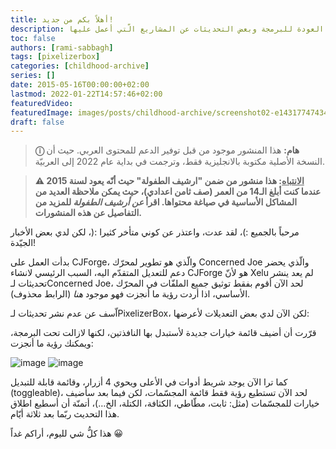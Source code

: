 ```yaml
---
title: أهلاً بكم من جديد!
description: اعلان حول العودة للبرمجة وبعض التحديثات عن المشاريع الّتي أعمل عليها.
toc: false
authors: [rami-sabbagh]
tags: [pixelizerbox]
categories: [childhood-archive]
series: []
date: 2015-05-16T00:00:00+02:00
lastmod: 2022-01-22T14:57:46+02:00
featuredVideo:
featuredImage: images/posts/childhood-archive/screenshot02-e1431774743456-825x406.png
draft: false
---
```


> **ⓘ هام:** هذا المنشور موجود من قبل توفير الدعم للمحتوى العربي. حيث أن النسخة الأصلية مكتوبة بالانجليزية فقط، وترجمت في بداية عام 2022 إلى العربيّة.

> **⚠ <u>الانتباه</u>: هذا منشور من ضمن "ارشيف الطفولة" حيث أنّه يعود لسنة 2015 عندما كنت أبلغ الـ14 من العمر (صف ثامن اعدادي)، حيث يمكن ملاحظة العديد من المشاكل الأساسية في صياغة محتواها. اقرأ _عن أرشيف الطفولة_ للمزيد من التفاصيل عن هذه المنشورات.**

مرحباً بالجميع :)، لقد عدت، واعتذر عن كوني متأخر كثيرا :(، لكن لدي بعض الأخبار الجيّدة!

بدأت العمل على CJForge، والّذي هو تطوير لمحرّك Concerned Joe والّذي يحضر دعم للتعديل المتقدّم اليه،
السبب الرئيسي لانشاء CJForge هو لأنّ Xelu لم يعد ينشر تحديثات لـConcerned Joe،
لحد الآن أقوم بفقط توثيق جميع الملفّات في المحرّك الأساسي،
اذا أردت رؤية ما أنجزت فهو موجود _هنا_ (الرابط محذوف).

اّسف عن عدم نشر تحديثات لـPixelizerBox، لكن الآن لدي بعض التعديلات لأعرضها:

قرّرت أن أضيف قائمة خيارات جديدة لأستبدل بها النافذتين، لكنها لازالت تحت البرمجة، ويمكنك رؤية ما أنجزت:

![image](/images/posts/childhood-archive/screenshot01.png)
![image](/images/posts/childhood-archive/screenshot02.png)

كما ترا الآن يوجد شريط أدوات في الأعلى ويحوي 4 أزرار، وقائمة قابلة للتبديل (toggleable)،
لحد الآن تستطيع رؤية فقط قائمة المجسّمات، لكن فيما بعد سأضيف خيارات للمجسّمات (مثل: ثابت، مطّاطي، الكثافة، الكتلة، الخ…)،
أتمنّة أن أسطيع اطلاق هذا التحديث ربّما بعد ثلاثة أيّام.

هذا كلُّ شي لليوم، أراكم غداً 😀
